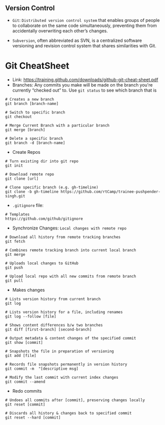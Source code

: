 ## Version Control
- `Git`: `Distributed version control system` that enables groups of people to collaborate on the same code simultaneously, preventing them from accidentally overwriting each other’s changes.

- `Subversion`, often abbreviated as SVN, is a centralized software versioning and revision control system that shares similarities with Git.

# Git CheatSheet
- Link: https://training.github.com/downloads/github-git-cheat-sheet.pdf
- Branches: Any commits you make will be made on the branch you're currently “checked out” to. Use `git status` to see which branch that is
```
# Creates a new branch
git branch [branch-name]

# Switch to specific branch
git checkout

# Merge Current Branch with a particular branch
git merge [branch]

# Delete a specific branch
git branch -d [branch-name]
```

- Create Repos
```
# Turn existing dir into git repo
git init

# Download remote repo
git clone [url]

# Clone specific branch (e.g. gh-timeline)
git clone -b gh-timeline https://github.com/rtCamp/trainee-pushpender-singh.git
```

- `.gitignore` file: 
```
# Templates 
https://github.com/github/gitignore
```

- Synchronize Changes: `Local changes with remote repo`
```
# Download all history from remote tracking branches
git fetch

# Combines remote tracking branch into current local branch
git merge

# Uploads local changes to GitHub
git push

# Upload local repo with all new commits from remote branch
git pull
```

- Makes changes
```
# Lists version history from current branch
git log

# Lists version history for a file, including renames
git log --follow [file]

# Shows content differences b/w two branches
git diff [first-branch] [second-branch]

# Output metadata & content changes of the specified commit
git show [commit]

# Snapshots the file in preparation of versioning
git add [file]

# Records file snapshots permanently in version history
git commit -m  "[descriptive msg]

# Modify the last commit with current index changes
git commit --amend
```

- Redo commits
```
# Undoes all commits after [commit], preserving changes locally
git reset [commit]

# Discards all history & changes back to specified commit
git reset --hard [commit]
```